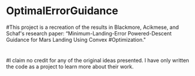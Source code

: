 # OptimalErrorGuidance

#This project is a recreation of the results in Blackmore, Acikmese, and Schaf's  research paper: “Minimum-Landing-Error Powered-Descent Guidance for  Mars Landing Using Convex #Optimization."
#
#I claim no credit for any of the original ideas presented. I have only written the code as a project to learn more about their work. 
